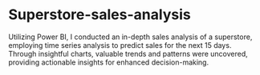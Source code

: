 # Superstore-sales-analysis
Utilizing Power BI, I conducted an in-depth sales analysis of a superstore, employing time series analysis to predict sales for the next 15 days. Through insightful charts, valuable trends and patterns were uncovered, providing actionable insights for enhanced decision-making.
